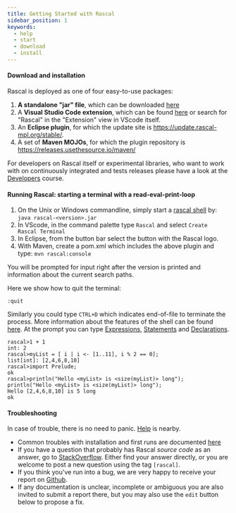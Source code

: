 ```yaml
---
title: Getting Started with Rascal
sidebar_position: 1
keywords:
  - help
  - start
  - download
  - install
---
```


#### Download and installation

Rascal is deployed as one of four easy-to-use packages:
1. **A standalone "jar" file**, which can be downloaded [here](https://update.rascal-mpl.org/console/rascal-shell-stable.jar)
2. A **Visual Studio Code extension**, which can be found [here](https://marketplace.visualstudio.com/items?itemName=usethesource.rascalmpl) or search for "Rascal" in the "Extension" view in VScode itself.
3. An **Eclipse plugin**, for which the update site is <https://update.rascal-mpl.org/stable/>.
4. A set of **Maven MOJOs**, for which the plugin repository is <https://releases.usethesource.io/maven/>

For developers on Rascal itself or experimental libraries, who want to work with on continuously integrated and tests releases please have a look at the [Developers](../Developers/index.md) course.

#### Running Rascal: starting a terminal with a read-eval-print-loop

1. On the Unix or Windows commandline, simply start a [rascal shell](../RascalShell/index.md) by: `java rascal-<version>.jar`
2. In VScode, in the command palette type `Rascal` and select `Create Rascal Terminal`
3. In Eclipse, from the button bar select the button with the Rascal logo.
4. With Maven, create a pom.xml which includes the above plugin and type: `mvn rascal:console`

You will be prompted for input right after the version is printed and information about the current search paths. 

Here we show how to quit the terminal:
```rascal
:quit
```

Similarly you could type `CTRL+D` which indicates end-of-file to terminate the process. More information 
about the features of the shell can be found [here](../RascalShell/index.md). At the prompt you can type [Expressions](../Rascal/Expressions/index.md), [Statements](../Rascal/Statements/index.md) and [Declarations](../Rascal/Declarations/index.md).


```rascal-shell 
rascal>1 + 1
int: 2
rascal>myList = [ i | i <- [1..11], i % 2 == 0];
list[int]: [2,4,6,8,10]
rascal>import Prelude;
ok
rascal>println("Hello <myList> is <size(myList)> long");
println("Hello <myList> is <size(myList)> long");
Hello [2,4,6,8,10] is 5 long
ok
```

#### Troubleshooting

In case of trouble, there is no need to panic. [Help](../GettingHelp/index.md) is nearby.

* Common troubles with installation and first runs are documented [here](../GettingStarted/Troubleshooting/index.md)
* If you have a question that probably has Rascal _source code_ as an answer, go to [StackOverflow](http://stackoverflow.com/questions/tagged/rascal). Either find your answer directly, or you are welcome to post a new question using the tag `[rascal]`.
* If you think you've run into a bug, we are very happy to receive your report on [Github](http://github.com/usethesource/rascal/issues). 
* If any documentation is unclear, incomplete or ambiguous you are also invited to submit a report there, but you may also use the `edit` button below to propose a fix.


